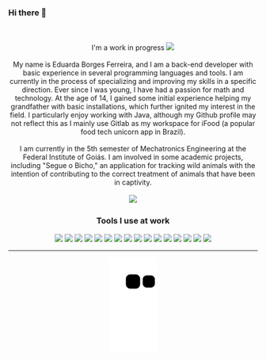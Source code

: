### Hi there 👋

<!--
**EduardaBorg/eduardaborg** is a ✨ _special_ ✨ repository because its `README.md` (this file) appears on your GitHub profile.

Here are some ideas to get you started:

- 🔭 I’m currently working on ...
- 🌱 I’m currently learning ...
- 👯 I’m looking to collaborate on ...
- 🤔 I’m looking for help with ...
- 💬 Ask me about ...
- 📫 How to reach me: ...
- 😄 Pronouns: ...
- ⚡ Fun fact: ...
-->


<br/>
<br/>

<div align="center">
    I'm a work in progress <img src="https://cdn-icons-png.flaticon.com/512/4803/4803405.png" width="13"/><br/><br/>My name is Eduarda Borges Ferreira, and I am a back-end developer with basic experience in several programming languages and tools. I am currently in the process of specializing and improving my skills in a specific direction. Ever since I was young, I have had a passion for math and technology. At the age of 14, I gained some initial experience helping my grandfather with basic installations, which further ignited my interest in the field. I particularly enjoy working with Java, although my Github profile may not reflect this as I mainly use Gitlab as my workspace for iFood (a popular food tech unicorn app in Brazil).
    <br/>
    <br/>
    I am currently in the 5th semester of Mechatronics Engineering at the Federal Institute of Goiás. I am involved in some academic projects, including "Segue o Bicho," an application for tracking wild animals with the intention of contributing to the correct treatment of animals that have been in captivity.</div>
<br/>

</div>
    
<div align="center">
    <a href="https://www.linkedin.com/in/eduardaborg/">
        <img src="https://img.shields.io/badge/LinkedIn-000?style=for-the-badge&logo=linkedin&logoColor=white"/>
    </a>
</div>

<div align="center">
    <h3 align="center">Tools I use at work</h3>
    <div display="flex">
        <img src="https://img.shields.io/badge/Java-ED8B00?style=for-the-badge&logo=java&logoColor=white" />
        <img src="https://img.shields.io/badge/C-00599C?style=for-the-badge&logo=c&logoColor=white" />
        <img src="https://img.shields.io/badge/Python-14354C?style=for-the-badge&logo=python&logoColor=white" />
        <img src="https://img.shields.io/badge/HTML-239120?style=for-the-badge&logo=html5&logoColor=white" />
        <img src="https://img.shields.io/badge/Kotlin-0095D5?&style=for-the-badge&logo=kotlin&logoColor=white" />
        <img src="https://img.shields.io/badge/MySQL-00000F?style=for-the-badge&logo=mysql&logoColor=white" />
        <img src="https://img.shields.io/badge/PostgreSQL-316192?style=for-the-badge&logo=postgresql&logoColor=white" />
        <img src="https://img.shields.io/badge/Amazon_AWS-232F3E?style=for-the-badge&logo=amazon-aws&logoColor=white" />
        <img src="https://img.shields.io/badge/Docker-2496ED?style=for-the-badge&logo=docker&logoColor=white" />
        <img src="https://img.shields.io/badge/kafka-231F20?style=for-the-badge&logo=Apache%20Kafka&logoColor=white" />
        <img src="https://img.shields.io/badge/Kubernetes-326DE6?style=for-the-badge&logo=kubernetes&logoColor=white" />
        <img src="https://img.shields.io/badge/Terraform-7B42BC?style=for-the-badge&logo=terraform&logoColor=white" />
        <img src="https://img.shields.io/badge/Git-E34F26?style=for-the-badge&logo=git&logoColor=white" />
        <img src="https://img.shields.io/badge/NewRelic-008C99?style=for-the-badge&logo=New%20Relic&logoColor=white" />
        <img src="https://img.shields.io/badge/Datadog-632CA6?style=for-the-badge&logo=Datadog&logoColor=white" />
        <img src="https://img.shields.io/badge/Databricks-FF3621?style=for-the-badge&logo=Databricks&logoColor=white" />


<br/>
<hr/>
      
   
</div>

<div align="center">
    <img src="https://github.com/eduardaborg/eduardaborg/blob/output/github-contribution-grid-snake.svg" />
</div>
    
